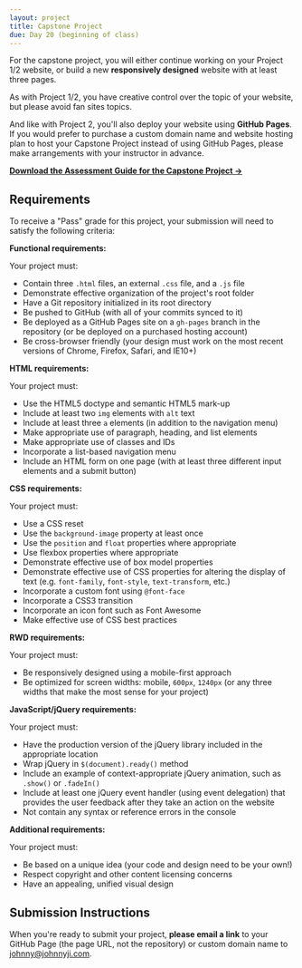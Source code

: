 ```yaml
---
layout: project
title: Capstone Project
due: Day 20 (beginning of class)
---
```


For the capstone project, you will either continue working on your Project 1/2 website, or build a new **responsively designed** website with at least three pages.

As with Project 1/2, you have creative control over the topic of your website, but please avoid fan sites topics.

And like with Project 2, you'll also deploy your website using **GitHub Pages**. If you would prefer to purchase a custom domain name and website hosting plan to host your Capstone Project instead of using GitHub Pages, please make arrangements with your instructor in advance.

**[Download the Assessment Guide for the Capstone Project &rarr;](/public/files/wdf-capstone-project-assessment.pdf)**

## Requirements

To receive a "Pass" grade for this project, your submission will need to satisfy the following criteria:

**Functional requirements:**

Your project must:

- Contain three `.html` files, an external `.css` file, and a `.js` file
- Demonstrate effective organization of the project's root folder
- Have a Git repository initialized in its root directory
- Be pushed to GitHub (with all of your commits synced to it)
- Be deployed as a GitHub Pages site on a `gh-pages` branch in the repository (or be deployed on a purchased hosting account)
- Be cross-browser friendly (your design must work on the most recent versions of Chrome, Firefox, Safari, and IE10+)

**HTML requirements:**

Your project must:

- Use the HTML5 doctype and semantic HTML5 mark-up
- Include at least two `img` elements with `alt` text
- Include at least three `a` elements (in addition to the navigation menu)
- Make appropriate use of paragraph, heading, and list elements
- Make appropriate use of classes and IDs
- Incorporate a list-based navigation menu
- Include an HTML form on one page (with at least three different input elements and a submit button)

**CSS requirements:**

Your project must:

- Use a CSS reset
- Use the `background-image` property at least once
- Use the `position` and `float` properties where appropriate
- Use flexbox properties where appropriate
- Demonstrate effective use of box model properties
- Demonstrate effective use of CSS properties for altering the display of text (e.g. `font-family`, `font-style`, `text-transform`, etc.)
- Incorporate a custom font using `@font-face`
- Incorporate a CSS3 transition
- Incorporate an icon font such as Font Awesome
- Make effective use of CSS best practices

**RWD requirements:**

Your project must:

- Be responsively designed using a mobile-first approach
- Be optimized for screen widths: mobile, `600px`, `1240px` (or any three widths that make the most sense for your project)

**JavaScript/jQuery requirements:**

Your project must:

- Have the production version of the jQuery library included in the appropriate location
- Wrap jQuery in `$(document).ready()` method
- Include an example of context-appropriate jQuery animation, such as `.show()` or `.fadeIn()`
- Include at least one jQuery event handler (using event delegation) that provides the user feedback after they take an action on the website
- Not contain any syntax or reference errors in the console

**Additional requirements:**

Your project must:

- Be based on a unique idea (your code and design need to be your own!)
- Respect copyright and other content licensing concerns
- Have an appealing, unified visual design

## Submission Instructions

When you're ready to submit your project, **please email a link** to your GitHub Page (the page URL, not the repository) or custom domain name to [johnny@johnnyji.com](mailto:johnny@johnnyji.com).

